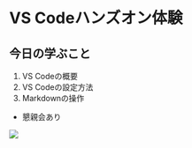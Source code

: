 # VS Codeハンズオン体験

## 今日の学ぶこと
1. VS Codeの概要 
2. VS Codeの設定方法
3. Markdownの操作

* 懇親会あり

![](https://imgur.com/ZnIIQOn.png)